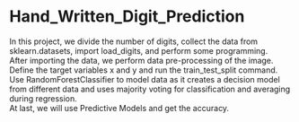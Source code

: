 # Hand_Written_Digit_Prediction
In this project, we divide the number of digits, collect the data from sklearn.datasets, import load_digits, and perform some programming.
<br>
After importing the data, we perform data pre-processing of the image.
<br>
Define the target variables x and y and run the train_test_split command.
<br>
Use RandomForestClassifier to model data as it creates a decision model from different data and uses majority voting for classification and averaging during regression.
<br>
At last, we will use Predictive Models and get the accuracy.
